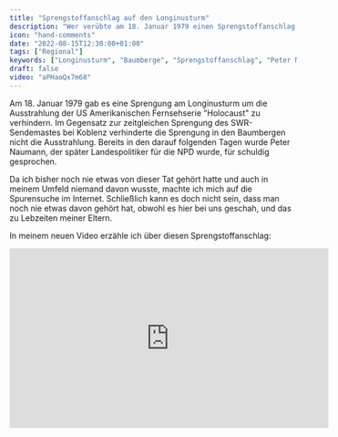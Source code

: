 ```yaml
---
title: "Sprengstoffanschlag auf den Longinusturm"
description: "Wer verübte am 18. Januar 1979 einen Sprengstoffanschlag auf den Longinusturm?"
icon: "hand-comments"
date: "2022-08-15T12:30:00+01:00"
tags: ["Regional"]
keywords: ["Longinusturm", "Baumberge", "Sprengstoffanschlag", "Peter Naumann", "Holocaust"]
draft: false
video: "aPHaoQx7m68"
---
```


Am 18. Januar 1979 gab es eine Sprengung am Longinusturm um die Ausstrahlung der US Amerikanischen Fernsehserie "Holocaust" zu verhindern. Im Gegensatz zur zeitgleichen Sprengung des SWR-Sendemastes bei Koblenz verhinderte die Sprengung in den Baumbergen nicht die Ausstrahlung. Bereits in den darauf folgenden Tagen wurde Peter Naumann, der später Landespolitiker für die NPD wurde, für schuldig gesprochen.

Da ich bisher noch nie etwas von dieser Tat gehört hatte und auch in meinem Umfeld niemand davon wusste, machte ich mich auf die Spurensuche im Internet. Schließlich kann es doch nicht sein, dass man noch nie etwas davon gehört hat, obwohl es hier bei uns geschah, und das zu Lebzeiten meiner Eltern.

In meinem neuen Video erzähle ich über diesen Sprengstoffanschlag:

<iframe
    width="560"
    height="315"
    src="https://www.youtube-nocookie.com/embed/aPHaoQx7m68?controls=0&rel=0&showinfo=0"
    title="YouTube video player"
    frameborder="0"
    allow="accelerometer; autoplay; clipboard-write; encrypted-media; gyroscope; picture-in-picture"
    allowfullscreen
    />
